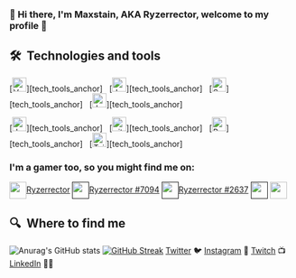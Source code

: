 ### 👋 Hi there, I'm Maxstain, AKA Ryzerrector, welcome to my profile 👋

## 🛠  Technologies and tools

<a name="learning-now"></a>

[<img src="https://img.shields.io/badge/Vue.js-35495E?style=for-the-badge&logo=vue.js&logoColor=4FC08D" alt="Vuejs logo" title="Vue" height="25" />][tech_tools_anchor]
&nbsp;
[<img src="https://img.shields.io/badge/Java-ED8B00?style=for-the-badge&logo=java&logoColor=white" alt="Java logo" title="Java" height="25" />][tech_tools_anchor]
&nbsp;
[<img src="https://img.shields.io/badge/Spring-6DB33F?style=for-the-badge&logo=spring&logoColor=white" alt="Spring logo" title="Spring" height="25" />][tech_tools_anchor]
&nbsp;
[<img src="https://img.shields.io/badge/JavaScript-F7DF1E?style=for-the-badge&logo=javascript&logoColor=black" alt="Javascript logo" title="Vue" height="25" />][tech_tools_anchor]
&nbsp;

[<img src="https://img.shields.io/badge/Junit-282C34?logo=Junit&logoColor=E34F26" alt="Junit logo" title="Junit" height="25" />][tech_tools_anchor]
&nbsp;
[<img src="https://img.shields.io/badge/git-282C34?logo=git&logoColor=F05032" alt="git logo" title="git" height="25" />][tech_tools_anchor]
&nbsp;
[<img src="https://img.shields.io/badge/React-20232A?style=for-the-badge&logo=react&logoColor=61DAFBC" alt="React" title="React" height="25" />][tech_tools_anchor]
&nbsp;
[<img src="https://img.shields.io/badge/Tailwind_CSS-38B2AC?style=for-the-badge&logo=tailwind-css&logoColor=white" alt="Tailwind CSS logo" title="Tailwind CSS" height="25" />][tech_tools_anchor]

<a name="learning-next"></a>

### I'm a gamer too, so you might find me on:
<a href="#" target="blank"><img align="center" src="https://github.com/mishmanners/MishManners/blob/master/Game%20Icons/Epic.png" height="30" />Ryzerrector</a> 
<a href="" target="blank"><img align="center" src="https://github.com/mishmanners/MishManners/blob/master/Game%20Icons/LoL.png" height="30" />Ryzerrector #7094</a>
<a href="" target="blank"><img align="center" src="https://github.com/mishmanners/MishManners/blob/master/Game%20Icons/Battlenet.png" height="30" />Ryzerrector
#2637</a>
<a href="" target="blank"><img align="center" src="https://github.com/mishmanners/MishManners/blob/master/Game%20Icons/PoGo.png" height="30" /></a> 
<a href="https://steamcommunity.com/id/ryzerrector/" target="blank"><img align="center" src="https://github.com/mishmanners/MishManners/blob/master/Game%20Icons/Steam.png" height="30" /></a>


## 🔍  Where to find me

![Anurag's GitHub stats](https://github-readme-stats.vercel.app/api?username=maxstain&show_icons=true&theme=radical)
[![GitHub Streak](https://github-readme-streak-stats.herokuapp.com?user=maxstain&theme=radical&date_format=M%20j%5B%2C%20Y%5D)](https://git.io/streak-stats)
[Twitter](http://twitter.com/MishManners) :bird:
[Instagram](http://instagram.com/mishmanners) 📸
[Twitch](http://twitch.tv/MishManners) 📺 
[LinkedIn](http://linkedin.com/in/mishmanners) 👩‍💻
